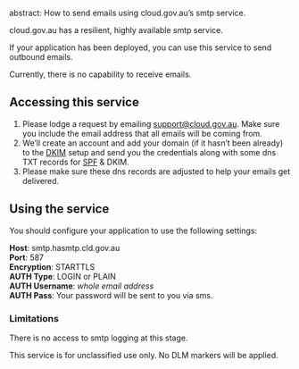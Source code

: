 abstract: How to send emails using cloud.gov.au’s smtp service.

cloud.gov.au has a resilient, highly available smtp service.

If your application has been deployed, you can use this service to send outbound emails.

Currently, there is no capability to receive emails.

## Accessing this service

1. Please lodge a request by emailing [support@cloud.gov.au](mailto:support@cloud.gov.au). Make sure you include the email address that all emails will be coming from.
2. We’ll create an account and add your domain (if it hasn’t been already) to the [DKIM](https://en.wikipedia.org/wiki/DomainKeys_Identified_Mail) setup and send you the credentials along with some dns TXT records for [SPF](https://en.wikipedia.org/wiki/Sender_Policy_Framework) & DKIM.
3. Please make sure these dns records are adjusted to help your emails get delivered.

## Using the service

You should configure your application to use the following settings:

**Host**: smtp.hasmtp.cld.gov.au  
**Port**: 587  
**Encryption**: STARTTLS  
**AUTH Type**: LOGIN or PLAIN  
**AUTH Username**: *whole email address*  
**AUTH Pass**: Your password will be sent to you via sms.  

### Limitations

There is no access to smtp logging at this stage.

This service is for unclassified use only. No DLM markers will be applied.
